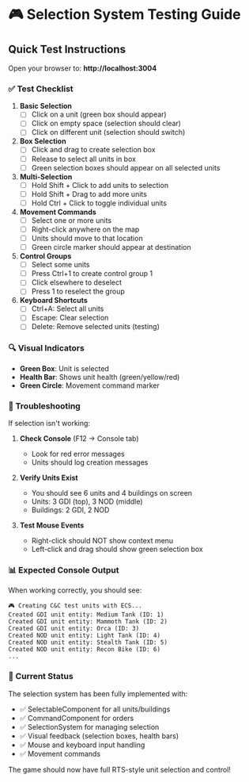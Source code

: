 # 🎮 Selection System Testing Guide

## Quick Test Instructions

Open your browser to: **http://localhost:3004**

### ✅ Test Checklist

1. **Basic Selection**
   - [ ] Click on a unit (green box should appear)
   - [ ] Click on empty space (selection should clear)
   - [ ] Click on different unit (selection should switch)

2. **Box Selection**
   - [ ] Click and drag to create selection box
   - [ ] Release to select all units in box
   - [ ] Green selection boxes should appear on all selected units

3. **Multi-Selection**
   - [ ] Hold Shift + Click to add units to selection
   - [ ] Hold Shift + Drag to add more units
   - [ ] Hold Ctrl + Click to toggle individual units

4. **Movement Commands**
   - [ ] Select one or more units
   - [ ] Right-click anywhere on the map
   - [ ] Units should move to that location
   - [ ] Green circle marker should appear at destination

5. **Control Groups**
   - [ ] Select some units
   - [ ] Press Ctrl+1 to create control group 1
   - [ ] Click elsewhere to deselect
   - [ ] Press 1 to reselect the group

6. **Keyboard Shortcuts**
   - [ ] Ctrl+A: Select all units
   - [ ] Escape: Clear selection
   - [ ] Delete: Remove selected units (testing)

### 🔍 Visual Indicators

- **Green Box**: Unit is selected
- **Health Bar**: Shows unit health (green/yellow/red)
- **Green Circle**: Movement command marker

### 🐛 Troubleshooting

If selection isn't working:

1. **Check Console** (F12 → Console tab)
   - Look for red error messages
   - Units should log creation messages

2. **Verify Units Exist**
   - You should see 6 units and 4 buildings on screen
   - Units: 3 GDI (top), 3 NOD (middle)
   - Buildings: 2 GDI, 2 NOD

3. **Test Mouse Events**
   - Right-click should NOT show context menu
   - Left-click and drag should show green selection box

### 📊 Expected Console Output

When working correctly, you should see:
```
🎮 Creating C&C test units with ECS...
Created GDI unit entity: Medium Tank (ID: 1)
Created GDI unit entity: Mammoth Tank (ID: 2)
Created GDI unit entity: Orca (ID: 3)
Created NOD unit entity: Light Tank (ID: 4)
Created NOD unit entity: Stealth Tank (ID: 5)
Created NOD unit entity: Recon Bike (ID: 6)
...
```

### 🎯 Current Status

The selection system has been fully implemented with:
- ✅ SelectableComponent for all units/buildings
- ✅ CommandComponent for orders
- ✅ SelectionSystem for managing selection
- ✅ Visual feedback (selection boxes, health bars)
- ✅ Mouse and keyboard input handling
- ✅ Movement commands

The game should now have full RTS-style unit selection and control!